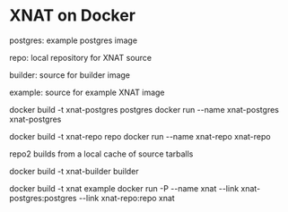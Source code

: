 # XNAT on Docker

postgres: example postgres image

repo: local repository for XNAT source

builder: source for builder image

example: source for example XNAT image


docker build -t xnat-postgres postgres
docker run --name xnat-postgres xnat-postgres

docker build -t xnat-repo repo
docker run --name xnat-repo xnat-repo

repo2 builds from a local cache of source tarballs

docker build -t xnat-builder builder

docker build -t xnat example
docker run -P --name xnat --link xnat-postgres:postgres --link xnat-repo:repo xnat
